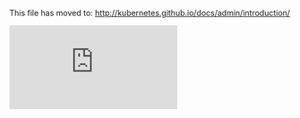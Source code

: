 <!-- BEGIN MUNGE: UNVERSIONED_WARNING -->


<!-- END MUNGE: UNVERSIONED_WARNING -->

This file has moved to: http://kubernetes.github.io/docs/admin/introduction/




<!-- BEGIN MUNGE: IS_VERSIONED -->
<!-- TAG IS_VERSIONED -->
<!-- END MUNGE: IS_VERSIONED -->


<!-- BEGIN MUNGE: GENERATED_ANALYTICS -->
[![Analytics](https://kubernetes-site.appspot.com/UA-36037335-10/GitHub/docs/admin/introduction.md?pixel)]()
<!-- END MUNGE: GENERATED_ANALYTICS -->
